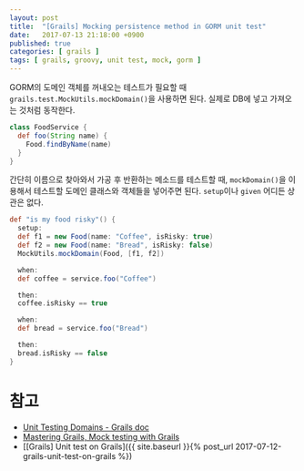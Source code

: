 ```yaml
---
layout: post
title:  "[Grails] Mocking persistence method in GORM unit test"
date:   2017-07-13 21:18:00 +0900
published: true
categories: [ grails ]
tags: [ grails, groovy, unit test, mock, gorm ]
---
```


GORM의 도메인 객체를 꺼내오는 테스트가 필요할 때 `grails.test.MockUtils.mockDomain()`을 사용하면 된다. 실제로 DB에 넣고 가져오는 것처럼 동작한다.

```groovy
class FoodService {
  def foo(String name) {
    Food.findByName(name)
  }
}
```

간단히 이름으로 찾아와서 가공 후 반환하는 메소드를 테스트할 때, `mockDomain()`을 이용해서 테스트할 도메인 클래스와 객체들을 넣어주면 된다. `setup`이나 `given` 어디든 상관은 없다.

```groovy
def "is my food risky"() {
  setup:
  def f1 = new Food(name: "Coffee", isRisky: true)
  def f2 = new Food(name: "Bread", isRisky: false)
  MockUtils.mockDomain(Food, [f1, f2])

  when:
  def coffee = service.foo("Coffee")

  then:
  coffee.isRisky == true

  when:
  def bread = service.foo("Bread")

  then:
  bread.isRisky == false
}
```


# 참고

- [Unit Testing Domains - Grails doc](https://docs.grails.org/latest/guide/testing.html#unitTestingDomains)
- [Mastering Grails, Mock testing with Grails](https://www.ibm.com/developerworks/library/j-grails10209/index.html)
- [[Grails] Unit test on Grails]({{ site.baseurl }}{% post_url 2017-07-12-grails-unit-test-on-grails %})
